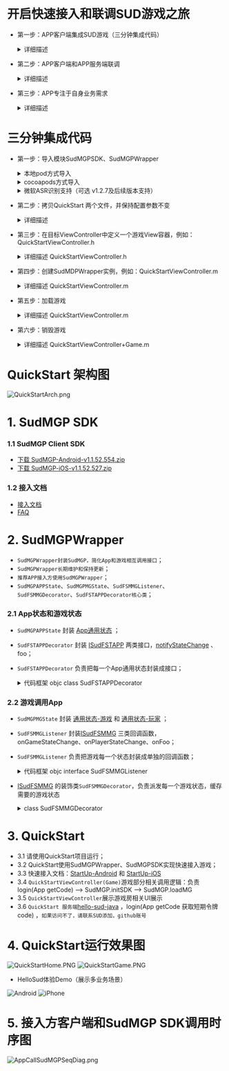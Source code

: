 # 开启快速接入和联调SUD游戏之旅
- 第一步：APP客户端集成SUD游戏（三分钟集成代码）
  <details>
  <summary>详细描述</summary>

      1.appId、appKey和isTestEnv=true，请使用QuickStart客户端的；
      2.iOS bundleId、Android applicationId，请使用APP客户端自己的；(接入信息表中的bundleId/applicationId)；
      3.短期令牌code，请使用QuickStart的后端服务（login/getCode获取的）；
      4.完成集成，游戏跑起来;
  
      *** SUD平台支持一个appId绑定多个bundleId和applicationId；***
      *** 填完接入信息表后，SUD会将APP的bundleId和applicationId，绑定到QuickStart的appId上，仅支持测试环境；***
  QuickStart 后端服务[hello-sud-java代码仓库](https://github.com/SudTechnology/hello-sud-java) ，`如果访问不了代码仓库，请联系SUD添加，github账号`；
  </details>

  
- 第二步：APP客户端和APP服务端联调
  <details>
  <summary>详细描述</summary>

      1.APP服务端实现4个HTTP API；（接入信息表填的）
      2.APP服务端实现login/getCode接口，获取短期令牌code；
      3.请使用APP客户端自己的appId、appKey、isTestEnv=true、bundleId(iOS)、applicationId(Android)；
      4.请使用APP自己的服务端login/getCode接口，获取短期令牌code；
      5.APP客户端和APP服务端联调5个HTTP API；
      6.完成HTTP API联调；
  </details>


- 第三步：APP专注于自身业务需求
  <details>
  <summary>详细描述</summary>

      1.参考SudMGP文档、SudMGPWrapper、QuickStart、HelloSud体验Demo（展示多场景，Custom自定义场景）；
      2.专注于APP UI交互、功能是否支持、如何实现
      比如：
      调整游戏View大小、位置；
      调整APP和游戏交互流程，UI元素是否可隐藏，按钮是否可隐藏APP实现，点击事件是否支持拦截回调；
      
      3.专注于APP业务逻辑流程、实现
      比如：
      一局游戏开始如何透传数值类型参数、Key类型参数；（结算）
  ![Android](doc/hello_sudplus_android.png)
  ![iPhone](doc/hello_sudplus_iphone.png)
  </details>
# 三分钟集成代码
- 第一步：导入模块SudMGPSDK、SudMGPWrapper
  <details>
  <summary>本地pod方式导入</summary>

      1.将QuickStart同级目录下的SudMGPSDK、SudMGPWrapper两个目录所有文件及SudMGPWrapper.podspec文件拷贝到目标工程Podfile所在的目录下
      2.APP主工程Podfile文件中，添加 SudMGPWrapper 依赖;
  ``` ruby
  pod 'SudMGPWrapper', :path => './'
  ```
      3. 执行pod install，将SudMGP SDK、SudMGPWrapper模块依赖进工程中
  </details>
  <details>
  <summary>cocoapods方式导入</summary>

      1.APP主工程Podfile文件中，添加 SudMGPWrapper 依赖;
  ``` ruby
  pod 'SudMGPWrapper', '~> 1.5.8'
  ```
      3. 执行pod install，将SudMGP SDK、SudMGPWrapper模块依赖进工程中
  </details>
  <details>
  <summary>微软ASR识别支持（可选 v1.2.7及后续版本支持）</summary>

      1.APP主工程Podfile文件中，添加 微软语音识别库 依赖;
  ``` ruby
  pod 'MicrosoftCognitiveServicesSpeech-iOS', '1.23.0'
  ```
      3. 执行pod install，将微软语音识别库模块依赖进工程中
  </details>
  

- 第二步：拷贝QuickStart 两个文件，并保持配置参数不变
  <details>
  <summary>详细描述</summary>

      1.拷贝两个文件，Demo工程目录路径(QuickStart->UI->VC):
        QuickStartViewController+Game.h
        QuickStartViewController+Game.m
      2.保持配置参数不变，appId和appKey使用QuickStart
        QuickStartViewController+Game.h
  ``` objc
    // TODO: 登录接入方服务器url
    #define GAME_LOGIN_URL          @"https://fat-mgp-hello.sudden.ltd/login/v2"

    // TODO: 必须填写由SudMGP提供的appId 及 appKey
    #define SUDMGP_APP_ID                  @"1461564080052506636"
    #define SUDMGP_APP_KEY                 @"03pNxK2lEXsKiiwrBQ9GbH541Fk2Sfnc"

    // TODO: 是否是测试环境,生产环境必须设置为NO
    #if DEBUG
    #define GAME_TEST_ENV    YES
    #else
    #define GAME_TEST_ENV    NO
    #endif
  ```
      3.QuickStartViewController+Game分类名称改成目标ViewController对应名称
      4.保持使用QuickStart后端服务login/getCode；
        4.1 实现APP快速加载运行游戏，使用QuickStart服务；
        4.2 填好接入信息表后，测试环境，会把APP的bundleId和applicationId，同时加入到QuickStart的appId；
  </details>
  

- 第三步：在目标ViewController中定义一个游戏View容器，例如：QuickStartViewController.h
    <details>
    <summary>详细描述 QuickStartViewController.h</summary>

    ``` objc
    @interface QuickStartViewController ()
    /// 游戏加载主view
    @property(nonatomic, strong) UIView *gameView;
    ```
    </details>
  

- 第四步：创建SudMDPWrapper实例，例如：QuickStartViewController.m
    <details>
    <summary>详细描述 QuickStartViewController.m</summary>
    
    ``` objc
    - (void)viewDidLoad {
        [super viewDidLoad];

        // 1. 创建SudMDPWrapper
        [self createSudMGPWrapper];

        ...
    }     
    ```
    </details>
  

- 第五步：加载游戏
    <details>
    <summary>详细描述 QuickStartViewController.m</summary>


    ``` objc
    - (void)viewDidLoad {
        [super viewDidLoad];

        /// 加载游戏步骤

        // 创建SudMDPWrapper
        [self createSudMGPWrapper];

        // 配置加载SudMGP必须参数
        SudMGPLoadConfigModel *sudGameConfigModel = [[SudMGPLoadConfigModel alloc] init];
        // 碰碰我最强， SudMGP平台64bit游戏ID（此id与QuickStart绑定。替换Sud平台AppId之后，请修改为对应mgId）
        sudGameConfigModel.mgId = 1461227817776713818;
        // 房间ID
        sudGameConfigModel.roomId = @"10000"; 
        // 游戏语言
        sudGameConfigModel.language = @"zh-CN";
        // 游戏视图
        sudGameConfigModel.gameView = self.gameView;
        // 业务方APP当前登录的用户ID
        sudGameConfigModel.userId = @"123456";

        // 加载游戏
        if (sudGameConfigModel.mgId > 0) {
            [self loginGame:self.sudMGPLoadConfigModel];
        }
    }        
    ```
    </details>
  

- 第六步：销毁游戏
    <details>
    <summary>详细描述 QuickStartViewController+Game.m</summary>

    ``` objc
    /// 三：退出游戏 销毁SudMGP SDK
    - (void)logoutGame {
        // 销毁游戏
        [self.sudFSMMGDecorator clearAllStates];
        [self.sudFSTAPPDecorator destroyMG];
    }
    ```
    </details>  

# QuickStart 架构图
![QuickStartArch.png](doc/QuickStartArch.png)

# 1. SudMGP SDK
### 1.1 SudMGP Client SDK

- [下载 SudMGP-Android-v1.1.52.554.zip](https://github.com/SudTechnology/sud-mgp-android/releases)
- [下载 SudMGP-iOS-v1.1.52.527.zip](https://github.com/SudTechnology/sud-mgp-ios/releases)

### 1.2 接入文档

- [接入文档](https://docs.sud.tech/zh-CN/app/Client/API/)
- [FAQ](https://docs.sud.tech/zh-CN/app/Client/FAQ/)

# 2. SudMGPWrapper
- `SudMGPWrapper封装SudMGP，简化App和游戏相互调用接口`；
- `SudMGPWrapper长期维护和保持更新`；
- `推荐APP接入方使用SudMGPWrapper`；
- `SudMGPAPPState`、`SudMGPMGState`、`SudFSMMGListener`、`SudFSMMGDecorator`、`SudFSTAPPDecorator核心类`；

### 2.1 App状态和游戏状态
- `SudMGPAPPState` 封装 [App通用状态](https://docs.sud.tech/zh-CN/app/Client/APPFST/CommonState.html) ；
- `SudFSTAPPDecorator` 封装 [ISudFSTAPP](https://docs.sud.tech/zh-CN/app/Client/API/ISudFSTAPP.html) 两类接口，[notifyStateChange](https://docs.sud.tech/zh-CN/app/Client/APPFST/CommonState.html) 、 foo；
- `SudFSTAPPDecorator` 负责把每一个App通用状态封装成接口；
    <details>
    <summary>代码框架 objc class SudFSTAPPDecorator</summary>

    ``` objc
    /// app -> 游戏
    @interface SudFSTAPPDecorator : NSObject

    @property (nonatomic, strong) id<ISudFSTAPP> iSudFSTAPP;

    /// setI SudFSTAPP = [SudMGP loadMG:userId roomId:roomId code:code mgId:mgId language:language fsmMG:self.sudFSMMGDecorator rootView:rootView];
    - (void)setISudFSTAPP:(id<ISudFSTAPP>)iSudFSTAPP;
    ...

    /// 继续游戏
    - (void)playMG;
    /// 暂停游戏
    - (void)pauseMG;
    /// 销毁游戏
    - (void)destroyMG;
    /// 获取游戏View
    - (UIView *) getGameView;
    /// 更新code
    /// @param code 新的code
    - (void)updateCode:(NSString *) code;
    /// 传输音频数据： 传入的音频数据必须是：PCM格式，采样率：16000， 采样位数：16， 声道数： MONO
    - (void)pushAudio:(NSData *)data;
    @end
    ```
    </details>

### 2.2 游戏调用App
- `SudMGPMGState` 封装 [通用状态-游戏](https://docs.sud.tech/zh-CN/app/Client/MGFSM/CommonStateGame.html) 和 [通用状态-玩家](https://docs.sud.tech/zh-CN/app/Client/MGFSM/CommonStatePlayer.html) ；
- `SudFSMMGListener` 封装[ISudFSMMG](https://docs.sud.tech/zh-CN/app/Client/API/ISudFSMMG.html) 三类回调函数，onGameStateChange、onPlayerStateChange、onFoo；
- `SudFSMMGListener` 负责把游戏每一个状态封装成单独的回调函数；
    <details>
    <summary>代码框架 objc interface SudFSMMGListener</summary>
    
    ``` objc
    @protocol SudFSMMGListener <NSObject>

    @required
    /// 获取游戏View信息  【需要实现】
    - (void)onGetGameViewInfo:(nonnull id<ISudFSMStateHandle>)handle dataJson:(nonnull NSString *)dataJson;

    /// 短期令牌code过期  【需要实现】
    - (void)onExpireCode:(nonnull id<ISudFSMStateHandle>)handle dataJson:(nonnull NSString *)dataJson;

    /// 获取游戏Config  【需要实现】
    - (void)onGetGameCfg:(nonnull id<ISudFSMStateHandle>)handle dataJson:(nonnull NSString *)dataJson;


    @optional
    /// 游戏开始
    - (void)onGameStarted;

    /// 游戏销毁
    - (void)onGameDestroyed;

    /// 通用状态-游戏
    /// 游戏: 公屏消息状态    MG_COMMON_PUBLIC_MESSAGE
    - (void)onGameMGCommonPublicMessage:(nonnull id<ISudFSMStateHandle>)handle model:(MGCommonPublicMessageModel *)model;

    ...
    @end
    ```
    </details>

- [ISudFSMMG](https://docs.sud.tech/zh-CN/app/Client/API/ISudFSMMG.html) 的装饰类`SudFSMMGDecorator`，负责派发每一个游戏状态，缓存需要的游戏状态
    <details>
    <summary>class SudFSMMGDecorator</summary>
    
    ``` objc
    /// game -> app
    @interface SudFSMMGDecorator : NSObject <ISudFSMMG>

    typedef NS_ENUM(NSInteger, GameStateType) {
        /// 空闲
        GameStateTypeLeisure = 0,
        /// loading
        GameStateTypeLoading = 1,
        /// playing
        GameStateTypePlaying = 2,
    };

    /// 当前用户ID
    @property(nonatomic, strong, readonly)NSString *currentUserId;
    // 游戏状态枚举： GameStateType
    @property (nonatomic, assign) GameStateType gameStateType;
    /// 当前用户是否加入
    @property (nonatomic, assign) BOOL isInGame;
    /// 是否在游戏中
    @property (nonatomic, assign) BOOL isPlaying;
    
    ...

    /// 设置事件处理器
    /// @param listener 事件处理实例
    - (void)setEventListener:(id<SudFSMMGListener>)listener;
    /// 设置当前用户ID
    /// @param userId 当前用户ID
    - (void)setCurrentUserId:(NSString *)userId;
    /// 清除所有存储数组
    - (void)clearAllStates;
    /// 2MG成功回调
    - (NSString *)handleMGSuccess;
    /// 2MG失败回调
    - (NSString *)handleMGFailure;

    #pragma mark - 获取gamePlayerStateMap中最新的一个状态
    /// 获取用户加入状态
    - (BOOL)isPlayerIn:(NSString *)userId;
    /// 获取用户是否在准备中
    - (BOOL)isPlayerIsReady:(NSString *)userId;
    /// 获取用户是否在游戏中
    - (BOOL)isPlayerIsPlaying:(NSString *)userId;
    /// 获取用户是否在队长
    - (BOOL)isPlayerIsCaptain:(NSString *)userId;
    /// 获取用户是否在在绘画
    - (BOOL)isPlayerPaining:(NSString *)userId;

    #pragma mark - 获取是否存在gamePlayerStateMap中 （用于判断用户是否在游戏里了）
    /// 获取用户是否已经加入了游戏
    - (BOOL)isPlayerInGame:(NSString *)userId;
    @end
    ```
    </details>



# 3. QuickStart
- 3.1 请使用QuickStart项目运行；
- 3.2 QuickStart使用SudMGPWrapper、SudMGPSDK实现快速接入游戏；
- 3.3 快速接入文档：[StartUp-Android](https://docs.sud.tech/zh-CN/app/Client/StartUp-Android.html) 和 [StartUp-iOS](https://docs.sud.tech/zh-CN/app/Client/StartUp-iOS.html)
- 3.4 `QuickStartViewController(Game)`游戏部分相关调用逻辑：负责login(App getCode) --> SudMGP.initSDK --> SudMGP.loadMG
- 3.5 `QuickStartViewController`展示游戏房相关UI展示
- 3.6 `QuickStart 服务端`[hello-sud-java](https://github.com/SudTechnology/hello-sud-java) ，login(App getCode 获取短期令牌code) ，`如果访问不了，请联系SUD添加，github账号`

# 4. QuickStart运行效果图
![QuickStartHome.PNG](./doc/QuickStartHome.PNG)
![QuickStartGame.PNG](./doc/QuickStartGame.PNG)

- HelloSud体验Demo（展示多业务场景）

![Android](doc/hello_sudplus_android.png)
![iPhone](doc/hello_sudplus_iphone.png)

# 5. 接入方客户端和SudMGP SDK调用时序图
![AppCallSudMGPSeqDiag.png](doc/AppCallSudMGPSeqDiag.png)
